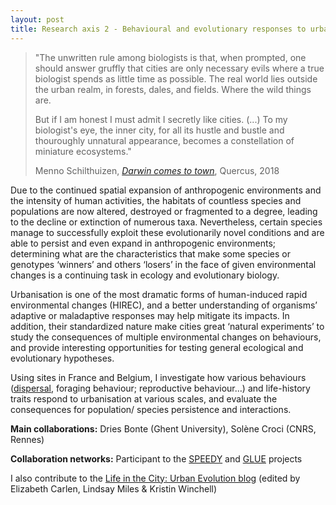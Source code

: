 ```yaml
---
layout: post
title: Research axis 2 - Behavioural and evolutionary responses to urbanisation
---
```


>"The unwritten rule among biologists is that, when prompted, one should answer gruffly that cities are only necessary evils where a true biologist spends as little time as possible. The real world lies outside the urban realm, in forests, dales, and fields. Where the wild things are.
>
>But if I am honest I must admit I secretly like cities. (...) To my biologist's eye, the inner city, for all its hustle and bustle and thouroughly unnatural appearance, becomes a constellation of miniature ecosystems."
>
>Menno Schilthuizen, [*Darwin comes to town*](https://www.quercusbooks.co.uk/books/detail.page?isbn=9781786481092), Quercus, 2018

Due to the continued spatial expansion of anthropogenic environments and the intensity of human activities, the habitats of countless species and populations are now altered, destroyed or fragmented to a degree, leading to the decline or extinction of numerous taxa. Nevertheless, certain species manage to successfully exploit these evolutionarily novel conditions and are able to persist and even expand in anthropogenic environments; determining what are the characteristics that make some species or genotypes ‘winners’ and others ‘losers’ in the face of given environmental changes is a continuing task in ecology and evolutionary biology.

Urbanisation is one of the most dramatic forms of human-induced rapid environmental changes (HIREC), and a better understanding of organisms’ adaptive or maladaptive responses may help mitigate its impacts. In addition, their standardized nature make cities great ‘natural experiments’ to study the consequences of multiple environmental changes on behaviours, and provide interesting opportunities for testing general ecological and evolutionary hypotheses.

Using sites in France and Belgium, I investigate how various behaviours ([dispersal](https://mdahirel.github.io/dispersal), foraging behaviour; reproductive behaviour…) and life-history traits respond to urbanisation at various scales, and evaluate the consequences for population/ species persistence and interactions.

**Main collaborations:** Dries Bonte (Ghent University), Solène Croci (CNRS, Rennes)

**Collaboration networks:** Participant to the [SPEEDY](https://bio.kuleuven.be/eeb/ldm/speedy) and [GLUE](http://globalurbanevolution.com/) projects

I also contribute to the [Life in the City: Urban Evolution blog](https://urbanevolution-litc.com/) (edited by Elizabeth Carlen, Lindsay Miles & Kristin Winchell)
